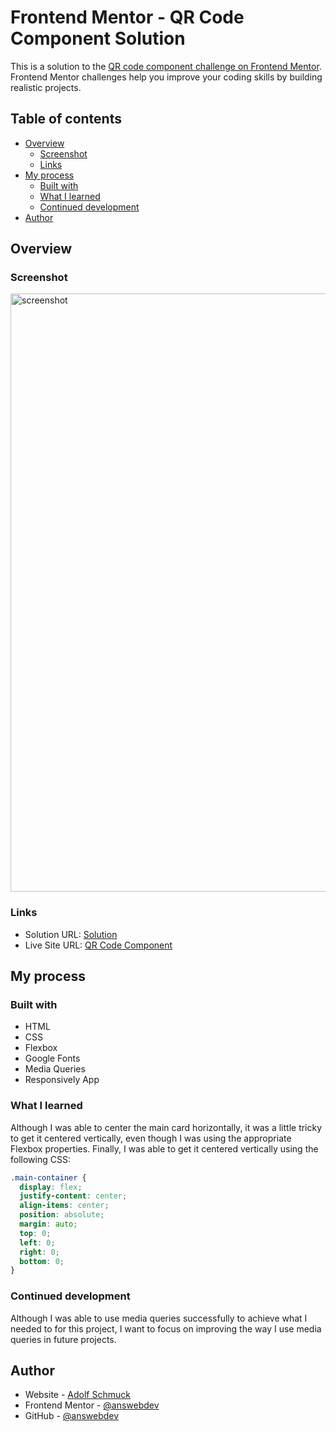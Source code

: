 # Frontend Mentor - QR Code Component Solution

This is a solution to the [QR code component challenge on Frontend Mentor](https://www.frontendmentor.io/challenges/qr-code-component-iux_sIO_H). Frontend Mentor challenges help you improve your coding skills by building realistic projects.

## Table of contents

- [Overview](#overview)
  - [Screenshot](#screenshot)
  - [Links](#links)
- [My process](#my-process)
  - [Built with](#built-with)
  - [What I learned](#what-i-learned)
  - [Continued development](#continued-development)
- [Author](#author)

## Overview

### Screenshot

<img width="957" alt="screenshot" src="https://user-images.githubusercontent.com/36783010/201489258-bde07e36-e759-4f10-bc69-e1db852a75a1.png">

### Links

- Solution URL: [Solution](https://www.frontendmentor.io/solutions/qr-code-component-Lexv7K_wL7)
- Live Site URL: [QR Code Component](https://qr-code-component-ans.vercel.app/)

## My process

### Built with

- HTML
- CSS
- Flexbox
- Google Fonts
- Media Queries
- Responsively App

### What I learned

Although I was able to center the main card horizontally, it was a little tricky to get it centered vertically, even though I was using the appropriate Flexbox properties. Finally, I was able to get it centered vertically using the following CSS:

```css
.main-container {
  display: flex;
  justify-content: center;
  align-items: center;
  position: absolute;
  margin: auto;
  top: 0;
  left: 0;
  right: 0;
  bottom: 0;
}
```

### Continued development

Although I was able to use media queries successfully to achieve what I needed to for this project, I want to focus on improving the way I use media queries in future projects.

## Author

- Website - [Adolf Schmuck](https://adolfschmuck.com/)
- Frontend Mentor - [@answebdev](https://www.frontendmentor.io/profile/answebdev)
- GitHub - [@answebdev](https://github.com/answebdev)
